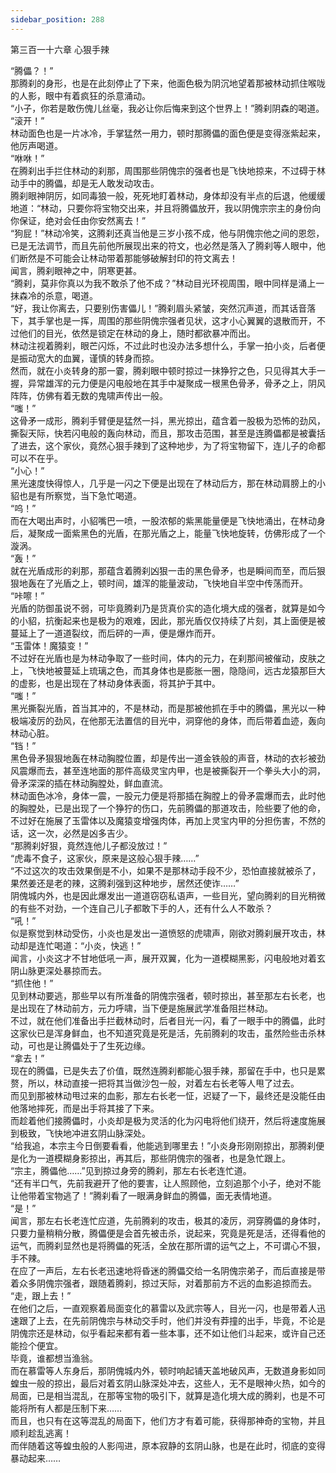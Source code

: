 ```yaml
---
sidebar_position: 288
---
```

 第三百一十六章 心狠手辣


“腾儡？！”  
那腾刹的身形，也是在此刻停止了下来，他面色极为阴沉地望着那被林动抓住喉咙的人影，眼中有着疯狂的杀意涌动。  
“小子，你若是敢伤傀儿丝毫，我必让你后悔来到这个世界上！”腾刹阴森的喝道。  
“滚开！”  
林动面色也是一片冰冷，手掌猛然一用力，顿时那腾儡的面色便是变得涨紫起来，他厉声喝道。  
“咻咻！”  
在腾刹出手拦住林动的刹那，周围那些阴傀宗的强者也是飞快地掠来，不过碍于林动手中的腾儡，却是无人敢发动攻击。  
腾刹眼神阴厉，如同毒狼一般，死死地盯着林动，身体却没有半点的后退，他缓缓地道：“林动，只要你将宝物交出来，并且将腾儡放开，我以阴傀宗宗主的身份向你保证，绝对会任由你安然离去！”  
“狗屁！”林动冷笑，这腾刹还真当他是三岁小孩不成，他与阴傀宗他之间的恩怨，已是无法调节，而且先前他所展现出来的符文，也必然是落入了腾刹等人眼中，他们断然是不可能会让林动带着那能够破解封印的符文离去！  
闻言，腾刹眼神之中，阴寒更甚。  
“腾刹，莫非你真以为我不敢杀了他不成？”林动目光环视周围，眼中同样是涌上一抹森冷的杀意，喝道。  
“好，我让你离去，只要别伤害儡儿！”腾刹眉头紧皱，突然沉声道，而其话音落下，其手掌也是一挥，周围的那些阴傀宗强者见状，这才小心翼翼的退散而开，不过他们的目光，依然是锁定在林动的身上，随时都欲暴冲而出。  
林动注视着腾刹，眼芒闪烁，不过此时也没办法多想什么，手掌一拍小炎，后者便是振动宽大的血翼，谨慎的转身而掠。  
然而，就在小炎转身的那一霎，腾刹眼中顿时掠过一抹狰狞之色，只见得其大手一握，异常雄浑的元力便是闪电般地在其手中凝聚成一根黑色骨矛，骨矛之上，阴风阵阵，仿佛有着无数的鬼啸声传出一般。  
“嗤！”  
这骨矛一成形，腾刹手臂便是猛然一抖，黑光掠出，蕴含着一股极为恐怖的劲风，撕裂天际，快若闪电般的轰向林动，而且，那攻击范围，甚至是连腾儡都是被囊括了进去，这个家伙，竟然心狠手辣到了这种地步，为了将宝物留下，连儿子的命都可以不在乎。  
“小心！”  
黑光速度快得惊人，几乎是一闪之下便是出现在了林动后方，那在林动肩膀上的小貂也是有所察觉，当下急忙喝道。  
“呜！”  
而在大喝出声时，小貂嘴巴一喷，一股浓郁的紫黑能量便是飞快地涌出，在林动身后，凝聚成一面紫黑色的光盾，在那光盾之上，能量飞快地旋转，仿佛形成了一个漩涡。  
“轰！”  
就在光盾成形的刹那，那蕴含着腾刹凶狠一击的黑色骨矛，也是瞬间而至，而后狠狠地轰在了光盾之上，顿时间，雄浑的能量波动，飞快地自半空中传荡而开。  
“咔嚓！”  
光盾的防御虽说不弱，可毕竟腾刹乃是货真价实的造化境大成的强者，就算是如今的小貂，抗衡起来也是极为的艰难，因此，那光盾仅仅持续了片刻，其上面便是被蔓延上了一道道裂纹，而后砰的一声，便是爆炸而开。  
“玉雷体！魔猿变！”  
不过好在光盾也是为林动争取了一些时间，体内的元力，在刹那间被催动，皮肤之上，飞快地被蔓延上琉璃之色，而其身体也是膨胀一圈，隐隐间，远古龙猿那巨大的虚影，也是出现在了林动身体表面，将其护于其中。  
“嗤！”  
黑光撕裂光盾，首当其冲的，不是林动，而是那被他抓在手中的腾儡，黑光以一种极端凌厉的劲风，在他那无法置信的目光中，洞穿他的身体，而后带着血迹，轰向林动心脏。  
“铛！”  
黑色骨矛狠狠地轰在林动胸膛位置，却是传出一道金铁般的声音，林动的衣衫被劲风震爆而去，甚至连地面的那件高级灵宝内甲，也是被撕裂开一个拳头大小的洞，骨矛深深的插在林动胸膛处，鲜血直流。  
林动面色冰冷，身体一震，一股元力便是将那插在胸膛上的骨矛震爆而去，此时他的胸膛处，已是出现了一个狰狞的伤口，先前腾儡的那道攻击，险些要了他的命，不过好在施展了玉雷体以及魔猿变增强肉体，再加上灵宝内甲的分担伤害，不然的话，这一次，必然是凶多吉少。  
“那腾刹好狠，竟然连他儿子都没放过！”  
“虎毒不食子，这家伙，原来是这般心狠手辣……”  
“不过这次的攻击效果倒是不小，如果不是那林动手段不少，恐怕直接就被杀了，果然姜还是老的辣，这腾刹强到这种地步，居然还使诈……”  
阴傀城内外，也是因此爆发出一道道窃窃私语声，一些目光，望向腾刹的目光稍微的有些不对劲，一个连自己儿子都敢下手的人，还有什么人不敢杀？  
“吼！”  
似是察觉到林动受伤，小炎也是发出一道愤怒的虎啸声，刚欲对腾刹展开攻击，林动却是连忙喝道：“小炎，快逃！”  
闻言，小炎这才不甘地低吼一声，展开双翼，化为一道模糊黑影，闪电般地对着玄阴山脉更深处暴掠而去。  
“抓住他！”  
见到林动要逃，那些早以有所准备的阴傀宗强者，顿时掠出，甚至那左右长老，也是出现在了林动前方，元力呼啸，当下便是施展武学准备阻拦林动。  
不过，就在他们准备出手拦截林动时，后者目光一闪，看了一眼手中的腾儡，此时这家伙已是浑身鲜血，也不知道究竟是死是活，先前腾刹的攻击，虽然险些击杀林动，可也是让腾儡处于了生死边缘。  
“拿去！”  
现在的腾儡，已是失去了价值，既然连腾刹都能心狠手辣，那留在手中，也只是累赘，所以，林动直接一把将其当做沙包一般，对着左右长老等人甩了过去。  
而见到那被林动甩过来的血影，那左右长老一怔，迟疑了一下，最终还是没能任由他落地摔死，而是出手将其接了下来。  
而趁着他们接腾儡时，小炎却是极为灵活的化为闪电将他们绕开，然后将速度施展到极致，飞快地冲进玄阴山脉深处。  
“给我追，本宗主今日倒要看看，他能逃到哪里去！”小炎身形刚刚掠出，那腾刹便是化为一道模糊身影掠出，再其后，那些阴傀宗的强者，也是急忙跟上。  
“宗主，腾儡他……”见到掠过身旁的腾刹，那左右长老连忙道。  
“还有半口气，先前我避开了他的要害，让人照顾他，立刻追那个小子，绝对不能让他带着宝物逃了！”腾刹看了一眼满身鲜血的腾儡，面无表情地道。  
“是！”  
闻言，那左右长老连忙应道，先前腾刹的攻击，极其的凌厉，洞穿腾儡的身体时，只要力量稍稍分散，腾儡便是会首先被击杀，说起来，究竟是死是活，还得看他的运气，而腾刹显然也是将腾儡的死活，全放在那所谓的运气之上，不可谓心不狠，手不辣。  
在应了一声后，左右长老迅速地将昏迷的腾儡交给一名阴傀宗弟子，而后直接是带着众多阴傀宗强者，跟随着腾刹，掠过天际，对着那前方不远的血影追掠而去。  
“走，跟上去！”  
在他们之后，一直观察着局面变化的慕雷以及武宗等人，目光一闪，也是带着人迅速跟了上去，在先前阴傀宗与林动交手时，他们并没有莽撞的出手，毕竟，不论是阴傀宗还是林动，似乎看起来都有着一些本事，还不如让他们斗起来，或许自己还能捡个便宜。  
毕竟，谁都想当渔翁。  
而在慕雷等人东身后，那阴傀城内外，顿时响起铺天盖地破风声，无数道身影如同蝗虫一般的掠出，最后对着玄阴山脉深处冲去，这些人，无不是眼神火热，如今的局面，已是相当混乱，在那等宝物的吸引下，就算是造化境大成的腾刹，也是不可能将所有人都是压制下来……  
而且，也只有在这等混乱的局面下，他们方才有着可能，获得那神奇的宝物，并且顺利趁乱逃离！  
而伴随着这等蝗虫般的人影闯进，原本寂静的玄阴山脉，也是在此时，彻底的变得暴动起来……  
  
  
